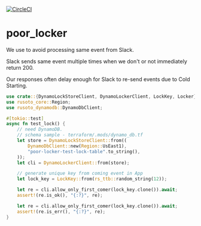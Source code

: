 [![CircleCI](https://circleci.com/gh/mmmpa/poor_locker.svg?style=shield)](https://circleci.com/gh/mmmpa/poor_locker)

# poor_locker

We use to avoid processing same event from Slack.

Slack sends same event multiple times when we don't or not immediately return 200.

Our responses often delay enough for Slack to re-send events due to Cold Starting.

```rs
use crate::{DynamoLockStoreClient, DynamoLockerClient, LockKey, Locker};
use rusoto_core::Region;
use rusoto_dynamodb::DynamoDbClient;

#[tokio::test]
async fn test_lock() {
    // need DynamoDB.
    // schema sample - terraform/.mods/dynamo_db.tf
    let store = DynamoLockStoreClient::from((
        DynamoDbClient::new(Region::UsEast1),
        "poor-locker-test-lock-table".to_string(),
    ));
    let cli = DynamoLockerClient::from(store);

    // generate unique key from coming event in App
    let lock_key = LockKey::from(rs_ttb::random_string(12));

    let re = cli.allow_only_first_comer(lock_key.clone()).await;
    assert!(re.is_ok(), "{:?}", re);

    let re = cli.allow_only_first_comer(lock_key.clone()).await;
    assert!(re.is_err(), "{:?}", re);
}
```